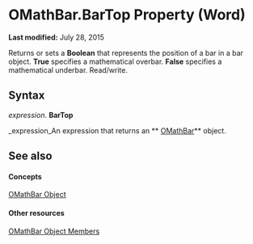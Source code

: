 
# OMathBar.BarTop Property (Word)

 **Last modified:** July 28, 2015

Returns or sets a  **Boolean** that represents the position of a bar in a bar object. **True** specifies a mathematical overbar. **False** specifies a mathematical underbar. Read/write.

## Syntax

 _expression_. **BarTop**

 _expression_An expression that returns an  ** [OMathBar](9eebeeb0-c136-1652-767e-188470529193.md)** object.


## See also


#### Concepts


 [OMathBar Object](9eebeeb0-c136-1652-767e-188470529193.md)
#### Other resources


 [OMathBar Object Members](cdb3087d-faef-6050-5832-bd4f848d2037.md)
